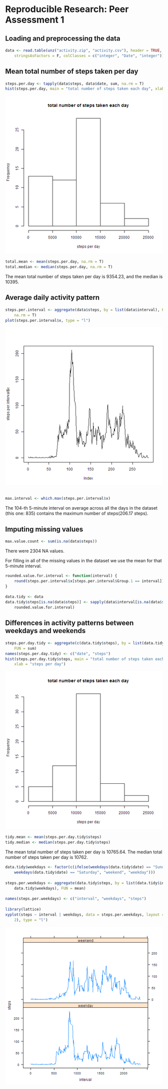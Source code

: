 # Reproducible Research: Peer Assessment 1



## Loading and preprocessing the data

```r
data <- read.table(unz("activity.zip", "activity.csv"), header = TRUE, sep = ",", 
    stringsAsFactors = F, colClasses = c("integer", "Date", "integer"))
```



## Mean total number of steps taken per day

```r
steps.per.day <- tapply(data$steps, data$date, sum, na.rm = T)
hist(steps.per.day, main = "total number of steps taken each day", xlab = "steps per day")
```

![plot of chunk unnamed-chunk-3](figure/unnamed-chunk-3.png) 

```r
total.mean <- mean(steps.per.day, na.rm = T)
total.median <- median(steps.per.day, na.rm = T)
```

The mean total number of steps taken per day is   9354.23,
and the median is 10395.


## Average daily activity pattern

```r
steps.per.interval <- aggregate(data$steps, by = list(data$interval), FUN = mean, 
    na.rm = T)
plot(steps.per.interval$x, type = "l")
```

![plot of chunk unnamed-chunk-4](figure/unnamed-chunk-4.png) 

```r

max.interval <- which.max(steps.per.interval$x)
```


The 104-th 5-minute interval on average across all the days in the dataset (this one:  835) contains the maximum number of steps(206.17 steps).

## Imputing missing values

```r
max.value.count <- sum(is.na(data$steps))
```

There were 2304 NA values.

For filling in all of the missing values in the dataset we use the mean for that 5-minute interval.


```r
rounded.value.for.interval <- function(interval) {
    round(steps.per.interval$x[steps.per.interval$Group.1 == interval])
}

data.tidy <- data
data.tidy$steps[is.na(data$steps)] <- sapply(data$interval[is.na(data$steps)], 
    rounded.value.for.interval)
```



## Differences in activity patterns between weekdays and weekends

```r
steps.per.day.tidy <- aggregate(c(data.tidy$steps), by = list(data.tidy$date), 
    FUN = sum)
names(steps.per.day.tidy) <- c("date", "steps")
hist(steps.per.day.tidy$steps, main = "total number of steps taken each day", 
    xlab = "steps per day")
```

![plot of chunk unnamed-chunk-7](figure/unnamed-chunk-7.png) 

```r
tidy.mean <- mean(steps.per.day.tidy$steps)
tidy.median <- median(steps.per.day.tidy$steps)
```

The mean total number of steps taken per day is 10765.64.
The median total number of steps taken per day is    10762.



```r
data.tidy$weekdays <- factor(c(ifelse(weekdays(data.tidy$date) == "Sunday" | 
    weekdays(data.tidy$date) == "Saturday", "weekend", "weekday")))

steps.per.weekdays <- aggregate(data.tidy$steps, by = list(data.tidy$interval, 
    data.tidy$weekdays), FUN = mean)

names(steps.per.weekdays) <- c("interval", "weekdays", "steps")

library(lattice)
xyplot(steps ~ interval | weekdays, data = steps.per.weekdays, layout = c(1, 
    2), type = "l")
```

![plot of chunk unnamed-chunk-8](figure/unnamed-chunk-8.png) 









